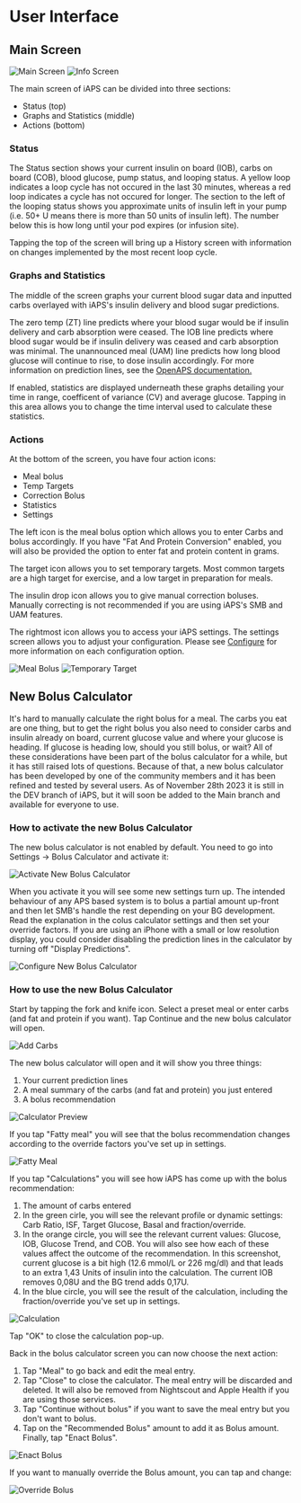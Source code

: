 # User Interface

## Main Screen
![Main Screen](img/main.jpg)
![Info Screen](img/info.jpg)

The main screen of iAPS can be divided into three sections: 

- Status (top)
- Graphs and Statistics (middle)
- Actions (bottom)

### Status
The Status section shows your current insulin on board (IOB), carbs on board (COB), blood glucose, pump status, and looping status. A yellow loop indicates a loop cycle has not occured in the last 30 minutes, whereas a red loop indicates a cycle has not occured for longer. The section to the left of the looping status shows you approximate units of insulin left in your pump (i.e. 50+ U means there is more than 50 units of insulin left). The number below this is how long until your pod expires (or infusion site).

Tapping the top of the screen will bring up a History screen with information on changes implemented by the most recent loop cycle.


### Graphs and Statistics
The middle of the screen graphs your current blood sugar data and inputted carbs overlayed with iAPS's insulin delivery and blood sugar predictions.

The zero temp (ZT) line predicts where your blood sugar would be if insulin delivery and carb absorption were ceased. The IOB line predicts where blood sugar would be if insulin delivery was ceased and carb absorption was minimal. The unannounced meal (UAM) line predicts how long blood glucose will continue to rise, to dose insulin accordingly. For more information on prediction lines, see the [OpenAPS documentation.](https://openaps.readthedocs.io/en/latest/docs/While%20You%20Wait%20For%20Gear/Understand-determine-basal.html)

If enabled, statistics are displayed underneath these graphs detailing your time in range, coefficent of variance (CV) and average glucose. Tapping in this area allows you to change the time interval used to calculate these statistics.

### Actions
At the bottom of the screen, you have four action icons:

- Meal bolus
- Temp Targets
- Correction Bolus
- Statistics
- Settings

The left icon is the meal bolus option which allows you to enter Carbs and bolus accordingly. If you have "Fat And Protein Conversion" enabled, you will also be provided the option to enter fat and protein content in grams.

The target icon allows you to set temporary targets. Most common targets are a high target for exercise, and a low target in preparation for meals. 

The insulin drop icon allows you to give manual correction boluses. Manually correcting is not recommended if you are using iAPS's SMB and UAM features.

The rightmost icon allows you to access your iAPS settings. The settings screen allows you to adjust your configuration. Please see [Configure](../settings/devices/pump.md) for more information on each configuration option.

![Meal Bolus](img/mealbolus.png)
![Temporary Target](img/temptarget.png)

## New Bolus Calculator
It's hard to manually calculate the right bolus for a meal. The carbs you eat are one thing, but to get the right bolus you also need to consider carbs and insulin already on board, current glucose value and where your glucose is heading. If glucose is heading low, should you still bolus, or wait? All of these considerations have been part of the bolus calculator for a while, but it has still raised lots of questions. Because of that, a new bolus calculator has been developed by one of the community members and it has been refined and tested by several users. As of November 28th 2023 it is still in the DEV branch of iAPS, but it will soon be added to the Main branch and available for everyone to use.

### How to activate the new Bolus Calculator
The new bolus calculator is not enabled by default. You need to go into Settings -> Bolus Calculator and activate it:

![Activate New Bolus Calculator](../resources/img/Calculator_Settings_1.png)

When you activate it you will see some new settings turn up. The intended behaviour of any APS based system is to bolus a partial amount up-front and then let SMB's handle the rest depending on your BG development. Read the explanation in the colus calculator settings and then set your override factors. If you are using an iPhone with a small or low resolution display, you could consider disabling the prediction lines in the calculator by turning off "Display Predictions".

![Configure New Bolus Calculator](../resources/img/Calculator_Settings_2.png)

### How to use the new Bolus Calculator

Start by tapping the fork and knife icon. Select a preset meal or enter carbs (and fat and protein if you want). Tap Continue and the new bolus calculator will open.

![Add Carbs](../resources/img/Calculator_1_Add_Carbs.png)

The new bolus calculator will open and it will show you three things:

1. Your current prediction lines
2. A meal summary of the carbs (and fat and protein) you just entered
3. A bolus recommendation

![Calculator Preview](../resources/img/Calculator_2_Preview.png)

If you tap "Fatty meal" you will see that the bolus recommendation changes according to the override factors you've set up in settings.

![Fatty Meal](../resources/img/Calculator_3_Fatty_Meal.png)

If you tap "Calculations" you will see how iAPS has come up with the bolus recommendation:

1. The amount of carbs entered
2. In the green cirle, you will see the relevant profile or dynamic settings: Carb Ratio, ISF, Target Glucose, Basal and fraction/override.
3. In the orange circle, you will see the relevant current values: Glucose, IOB, Glucose Trend, and COB. You will also see how each of these values affect the outcome of the recommendation. In this screenshot, current glucose is a bit high (12.6 mmol/L or 226 mg/dl) and that leads to an extra 1,43 Units of insulin into the calculation. The current IOB removes 0,08U and the BG trend adds 0,17U.
4. In the blue circle, you will see the result of the calculation, including the fraction/override you've set up in settings.

![Calculation](../resources/img/Calculator_4_Calculation.png)

Tap "OK" to close the calculation pop-up.

Back in the bolus calculator screen you can now choose the next action:

1. Tap "Meal" to go back and edit the meal entry.
2. Tap "Close" to close the calculator. The meal entry will be discarded and deleted. It will also be removed from Nightscout and Apple Health if you are using those services.
3. Tap "Continue without bolus" if you want to save the meal entry but you don't want to bolus.
4. Tap on the "Recommended Bolus" amount to add it as Bolus amount. Finally, tap "Enact Bolus".

![Enact Bolus](../resources/img/Calculator_6_Amount_Selected.png)

If you want to manually override the Bolus amount, you can tap and change:

![Override Bolus](../resources/img/Calculator_7_Amount_Edited.png)
